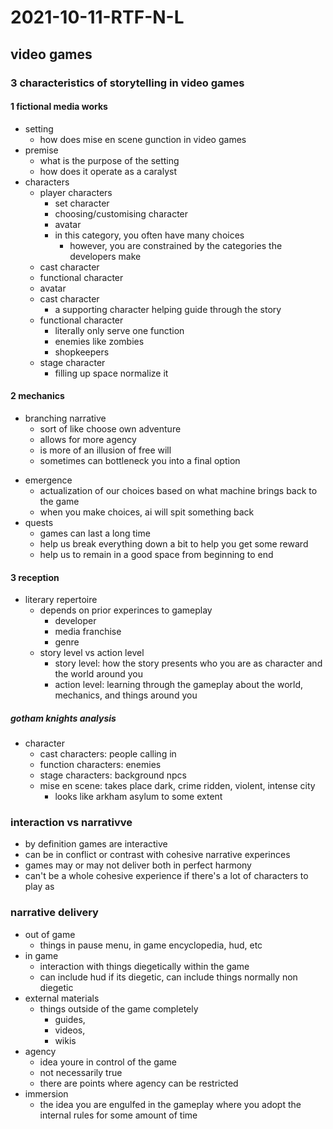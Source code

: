 # 2021-10-11-RTF-N-L
## video games
<!-- came in late, look at slides-->
### 3 characteristics of storytelling in video games
#### 1 fictional media works
- setting
  - how does mise en scene gunction in video games
- premise 
  - what is the purpose of the setting
  - how does it operate as a caralyst
- characters
  - player characters
    - set character
    - choosing/customising character
    - avatar
    - in this category, you often have many choices
      - however, you are constrained by the categories the developers make
  - cast character
  - functional character
  - avatar
  - cast character
    - a supporting character helping guide through the story
  - functional character
    - literally only serve one function
    - enemies like zombies
    - shopkeepers
  - stage character
    - filling up space normalize it
#### 2 mechanics
- branching narrative
  - sort of like choose own adventure
  - allows for more agency
  - is more of an illusion of free will 
  - sometimes can bottleneck you into a final option
<!--  - detroit: become human is a good example of this-->
<!-- remediation normally happens from video games borrowing from film, but can happen the other way around-->
- emergence
  - actualization of our choices based on what machine brings back to the game
  - when you make choices, ai will spit something back
- quests
  - games can last a long time
  - help us break everything down a bit to help you get some reward
  - help us to remain in a good space from beginning to end
#### 3 reception
- literary repertoire
  - depends on prior experinces to gameplay
    - developer
    - media franchise
    - genre
  - story level vs action level
    - story level: how the story presents who you are as character and the world around you
    - action level: learning through the gameplay about the world, mechanics, and things around you
<!--gotham knights looks cool; coop-->
##### gotham knights analysis
- character
  - cast characters: people calling in
  - function characters: enemies
  - stage characters: background npcs
  - mise en scene: takes place dark, crime ridden, violent, intense city 
    -  looks like arkham asylum to some extent
### interaction vs narrativve
- by definition games are interactive
- can be in conflict or contrast with cohesive narrative experinces
- games may or may not deliver both in perfect harmony
- can't be a whole cohesive experience if there's a lot of characters to play as
### narrative delivery
- out of game
  - things in pause menu, in game encyclopedia, hud, etc
- in game
  - interaction with things diegetically within the game
  - can include hud if its diegetic, can include things normally non diegetic
- external materials
  - things outside of the game completely 
    - guides, 
    - videos, 
    - wikis
- agency
  - idea youre in control of the game 
  - not necessarily true 
  - there are points where agency can be restricted
- immersion
  - the idea you are engulfed in the gameplay where you adopt the internal rules for some amount of time